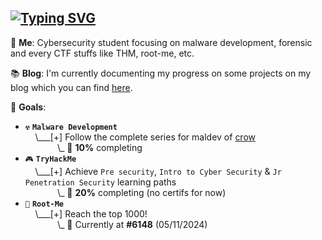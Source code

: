 ## [![Typing SVG](https://readme-typing-svg.demolab.com?font=Fira+Code&duration=2000&pause=500&color=71EAFF&background=FFFFFF00&vCenter=true&random=false&width=540&height=40&lines=Learning+malware+development;Breaking+TryHackMe+boxes;Completing+root-me+challenges)](https://git.io/typing-svg)

💭 **Me**: Cybersecurity student focusing on malware development, forensic and every CTF stuffs like THM, root-me, etc.

📚 **Blog**: I'm currently documenting my progress on some projects on my blog which you can find [here](https://meitoka.gitbook.io/meitoka-blog).

🎯 **Goals**: 

- `☢️` **`Malware Development`**<br>
&nbsp;&nbsp;&nbsp;&nbsp;\\___[+] Follow the complete series for maldev of [crow](https://www.crow.rip/crows-nest/mal/dev)<br>
&nbsp;&nbsp;&nbsp;&nbsp;&nbsp;&nbsp;&nbsp;&nbsp;&nbsp;&nbsp;&nbsp;&nbsp;&nbsp;\\\_ 🔋 **10%** completing
- `🎮` **`TryHackMe`**<br>
&nbsp;&nbsp;&nbsp;&nbsp;\\___[+] Achieve `Pre security`, `Intro to Cyber Security` & `Jr Penetration Security` learning paths<br>
&nbsp;&nbsp;&nbsp;&nbsp;&nbsp;&nbsp;&nbsp;&nbsp;&nbsp;&nbsp;&nbsp;&nbsp;&nbsp;\\\_ 🔋 **20%** completing (no certifs for now)
- `👾` **`Root-Me`**<br>
&nbsp;&nbsp;&nbsp;&nbsp;\\___[+] Reach the top 1000!<br>
&nbsp;&nbsp;&nbsp;&nbsp;&nbsp;&nbsp;&nbsp;&nbsp;&nbsp;&nbsp;&nbsp;&nbsp;&nbsp;\\\_ 🔋 Currently at **#6148** (05/11/2024)
